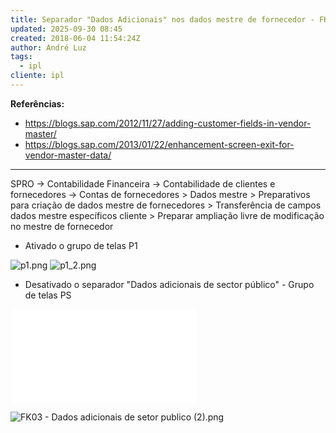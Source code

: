 ```yaml
---
title: Separador "Dados Adicionais" nos dados mestre de fornecedor - FK03
updated: 2025-09-30 08:45
created: 2018-06-04 11:54:24Z
author: André Luz
tags:
  - ipl
cliente: ipl
---
```


**Referências:**

- https://blogs.sap.com/2012/11/27/adding-customer-fields-in-vendor-master/
- https://blogs.sap.com/2013/01/22/enhancement-screen-exit-for-vendor-master-data/

* * *

SPRO -> Contabilidade Financeira -> Contabilidade de clientes e fornecedores -> Contas de fornecedores > Dados mestre > Preparativos para criação de dados mestre de fornecedores > Transferência de campos dados mestre específicos cliente > Preparar ampliação livre de modificação no mestre de fornecedor

- Ativado o grupo de telas P1

![p1.png](p1.png)
![p1_2.png](p1_2.png)

- Desativado o separador "Dados adicionais de sector público" - Grupo de telas PS

![FK03 - Dados adicionais de setor publico (1).png](FK03_-_Dados_adicionais_de_setor-1.md)

![FK03 - Dados adicionais de setor publico (2).png](FK03_-_Dados_adicionais_de_setor)